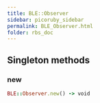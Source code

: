 ```yaml
---
title: BLE::Observer
sidebar: picoruby_sidebar
permalink: BLE_Observer.html
folder: rbs_doc
---
```

## Singleton methods
### new

```ruby
BLE::Observer.new() -> void
```
